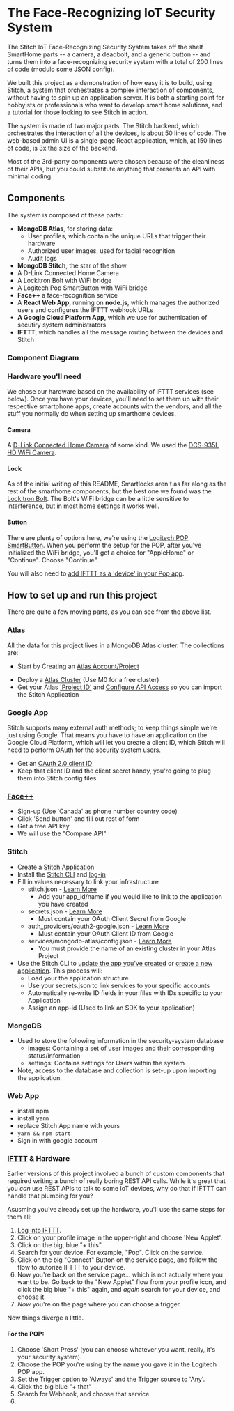 # The Face-Recognizing IoT Security System #

The Stitch IoT Face-Recognizing Security System takes off the shelf SmartHome parts -- a camera, a deadbolt, and a generic button -- and turns them into a face-recognizing security system with a total of 200 lines of code (modulo some JSON config).

We built this project as a demonstration of how easy it is to build, using Stitch, a system that orchestrates a complex interaction of components, without having to spin up an application server. It is both a starting point for hobbyists or professionals who want to develop smart home solutions, and a tutorial for those looking to see Stitch in action.

The system is made of two major parts. The Stitch backend, which orchestrates the interaction of all the devices, is about 50 lines of code. The web-based admin UI is a single-page React application, which, at 150 lines of code, is 3x the size of the backend.

Most of the 3rd-party components were chosen because of the cleanliness of their APIs, but you could substitute anything that presents an API with minimal coding.

## Components

The system is composed of these parts:

* **MongoDB Atlas**, for storing data:
    - User profiles, which contain the unique URLs that trigger their hardware
    - Authorized user images, used for facial recognition
    - Audit logs
* **MongoDB Stitch**, the star of the show
* A D-Link Connected Home Camera
* A Lockitron Bolt with WiFi bridge
* A Logitech Pop SmartButton with WiFi bridge
* **Face++** a face-recognition service
* A **React Web App**, running on **node.js**, which manages the authorized users and configures the IFTTT webhook URLs
* **A Google Cloud Platform App**, which we use for authentication of secutiry system administrators
* **IFTTT**, which handles all the message routing between the devices and Stitch

### Component Diagram

### Hardware you'll need

We chose our hardware based on the availability of IFTTT services (see below). Once you have your devices, you'll need to set them up with their respective smartphone apps, create accounts with the vendors, and all the stuff you normally do when setting up smarthome devices.

#### Camera
A [D-Link Connected Home Camera](http://us.dlink.com/product-category/home-solutions/connected-home/cameras/) of some kind. We used the [DCS-935L HD WiFi Camera](http://us.dlink.com/products/connect/hd-wi-fi-camera/).

#### Lock
As of the initial writing of this README, Smartlocks aren't as far along as the rest of the smarthome components, but the best one we found was the [Lockitron Bolt](https://lockitron.com). The Bolt's WiFi bridge can be a little sensitive to interference, but in most home settings it works well.

#### Button
There are plenty of options here, we're using the [Logitech POP SmartButton](https://www.logitech.com/en-us/product/pop-smart-button). When you perform the setup for the POP, after you've initialized the WiFi bridge, you'll get a choice for "AppleHome" or "Continue". Choose "Continue".

You will also need to [add IFTTT as a 'device' in your Pop app](http://support.logitech.com/en_us/article/Working-with-IFTTT?product=a0q31000009vuqLAAQ). 


## How to set up and run this project

There are quite a few moving parts, as you can see from the above list.

### Atlas

All the data for this project lives in a MongoDB Atlas cluster. The collections are:

* Start by Creating an [Atlas Account/Project](https://docs.atlas.mongodb.com/getting-started/#a-create-an-service-user-account)
+ Deploy a [Atlas Cluster](https://docs.atlas.mongodb.com/getting-started/#b-create-an-service-free-tier-cluster) (Use M0 for a free cluster)
+ Get your Atlas ['Project ID'](https://docs.atlas.mongodb.com/tutorial/manage-project-settings/) and [Configure API Access](https://docs.atlas.mongodb.com/configure-api-access/) so you can import the Stitch Application

### Google App

Stitch supports many external auth methods; to keep things simple we're just using Google. That means you have to have an application on the Google Cloud Platform, which will let you create a client ID, which Stitch will need to perform OAuth for the security system users.

+ Get an [OAuth 2.0 client ID](https://support.google.com/cloud/answer/6158849?hl=en)
+ Keep that client ID and the client secret handy, you're going to plug them into Stitch config files.

### [Face++](https://www.faceplusplus.com)

+ Sign-up (Use 'Canada' as phone number country code)
+ Click 'Send button' and fill out rest of form
+ Get a free API key
+ We will use the "Compare API"

### Stitch
+ Create a [Stitch Application](https://docs.mongodb.com/stitch/getting-started/create-stitch-app/#c-add-a-stitch-app)
+ Install the [Stitch CLI](https://docs.mongodb.com/stitch/import-export/stitch-cli-reference/#install-stitch-cli) and [log-in](https://docs.mongodb.com/stitch/import-export/update-stitch-app/#procedure)
+ Fill in values necessary to link your infrastructure
    * stitch.json - [Learn More](https://docs.mongodb.com/stitch/import-export/application-schema/#application-configuration)
        - Add your app_id/name if you would like to link to the application you have created
    * secrets.json - [Learn More](https://docs.mongodb.com/stitch/import-export/application-schema/#sensitive-information)
        - Must contain your OAuth Client Secret from Google
    * auth_providers/oauth2-google.json - [Learn More](https://docs.mongodb.com/stitch/import-export/application-schema/#authentication-providers)
        - Must contain your OAuth Client ID from Google
    * services/mongodb-atlas/config.json - [Learn More](https://docs.mongodb.com/stitch/import-export/application-schema/#services)
        - You must provide the name of an existing cluster in your Atlas Project
+ Use the Stitch CLI to [update the app you've created](https://docs.mongodb.com/stitch/import-export/update-stitch-app/) or [create a new application](https://docs.mongodb.com/stitch/import-export/create-stitch-app/).  This process will:
    * Load your the application structure
    * Use your secrets.json to link services to your specific accounts
    * Automatically re-write ID fields in your files with IDs specific to your Application
    * Assign an app-id (Used to link an SDK to your application)

### MongoDB
- Used to store the following information in the security-system database
    + images: Containing a set of user images and their corresponding status/information
    + settings: Contains settings for Users within the system 
- Note, access to the database and collection is set-up upon importing the application.


### Web App
- install npm
- install yarn
- replace Stitch App name with yours
- `yarn && npm start`
- Sign in with google account

### [IFTTT](https://ifttt.com/) & Hardware

Earlier versions of this project involved a bunch of custom components that required writing a bunch of really boring REST API calls. While it's great that you *can* use REST APIs to talk to some IoT devices, why do that if IFTTT can handle that plumbing for you?

Asusming you've already set up the hardware, you'll use the same steps for them all:

1. [Log into IFTTT](https://ifttt.com/).
2. Click on your profile image in the upper-right and choose 'New Applet'.
3. Click on the big, blue "+ this".
4. Search for your device. For example, "Pop". Click on the service.
5. Click on the big "Connect" Button on the service page, and follow the flow to autorize IFTTT to your device.
6. Now you're back on the service page... which is not actually where you want to be. Go back to the "New Applet" flow from your profile icon, and click the big blue "+ this" again, and *again* search for your device, and choose it.
7. *Now* you're on the page where you can choose a trigger.

Now things diverge a little.

#### For the POP:

1. Choose 'Short Press' (you can choose whatever you want, really, it's your security system).
2. Choose the POP you're using by the name you gave it in the Logitech POP app.
3. Set the Trigger option to 'Always' and the Trigger source to 'Any'.
4. Click the big blue "+ that"
5. Search for Webhook, and choose that service
6. 